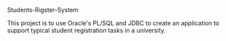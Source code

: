 Students-Rigster-System

This project is to use Oracle's PL/SQL and JDBC to create an application to support typical student registration tasks in a university. 

